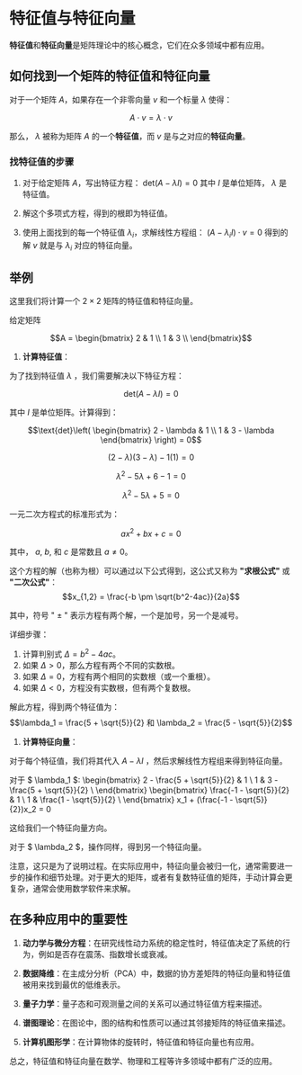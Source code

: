 # 特征值与特征向量

**特征值**和**特征向量**是矩阵理论中的核心概念，它们在众多领域中都有应用。

## 如何找到一个矩阵的特征值和特征向量

对于一个矩阵 $A$，如果存在一个非零向量 $v$ 和一个标量 $\lambda$ 使得：

```math
A \cdot v = \lambda \cdot v
```

那么， $\lambda$ 被称为矩阵 $A$ 的一个**特征值**，而 $v$ 是与之对应的**特征向量**。

### 找特征值的步骤

1. 对于给定矩阵 $A$，写出特征方程： $\text{det}(A - \lambda I) = 0$ 其中 $I$ 是单位矩阵， $\lambda$ 是特征值。

2. 解这个多项式方程，得到的根即为特征值。

3. 使用上面找到的每一个特征值 $\lambda_i$，求解线性方程组： $(A - \lambda_i I) \cdot v = 0$ 得到的解 $v$ 就是与 $\lambda_i$ 对应的特征向量。

## 举例

这里我们将计算一个 $2 \times 2$ 矩阵的特征值和特征向量。

给定矩阵

```math
A = \begin{bmatrix} 2 & 1 \\ 1 & 3 \\ \end{bmatrix}
```

1. **计算特征值**：

为了找到特征值 $\lambda$ ，我们需要解决以下特征方程：

$$\text{det}(A - \lambda I) = 0$$

其中 $I$ 是单位矩阵。计算得到：

```math
\text{det}\left( \begin{bmatrix}
2 - \lambda & 1 \\
1 & 3 - \lambda
\end{bmatrix} \right) = 0
```

```math
(2 - \lambda)(3 - \lambda) - 1(1) = 0
```

```math
\lambda^2 - 5\lambda + 6 - 1 = 0
```

```math
\lambda^2 - 5\lambda + 5 = 0
```

一元二次方程式的标准形式为：

$$ax^2 + bx + c = 0$$

其中， $a$, $b$, 和 $c$ 是常数且 $a \neq 0$。

这个方程的解（也称为根）可以通过以下公式得到，这公式又称为 **"求根公式"** 或 **"二次公式"**：
$$x_{1,2} = \frac{-b \pm \sqrt{b^2-4ac}}{2a}$$

其中，符号 " $±$ " 表示方程有两个解，一个是加号，另一个是减号。

详细步骤：

1. 计算判别式 $\Delta = b^2-4ac$。
2. 如果 $\Delta > 0$，那么方程有两个不同的实数根。
3. 如果 $\Delta = 0$，方程有两个相同的实数根（或一个重根）。
4. 如果 $\Delta < 0$，方程没有实数根，但有两个复数根。

解此方程，得到两个特征值为：
$$\lambda_1 = \frac{5 + \sqrt{5}}{2} 和 \lambda_2 = \frac{5 - \sqrt{5}}{2}$$

1. **计算特征向量**：

对于每个特征值，我们将其代入 $A - \lambda I$ ，然后求解线性方程组来得到特征向量。

对于 $ \lambda_1 $:
\begin{bmatrix}
2 - \frac{5 + \sqrt{5}}{2} & 1 \\
1 & 3 - \frac{5 + \sqrt{5}}{2} \\
\end{bmatrix}
\begin{bmatrix}
\frac{-1 - \sqrt{5}}{2} & 1 \\
1 & \frac{1 - \sqrt{5}}{2} \\
\end{bmatrix}
x_1 + (\frac{-1 - \sqrt{5}}{2})x_2 = 0

这给我们一个特征向量方向。

对于 $ \lambda_2 $，操作同样，得到另一个特征向量。

注意，这只是为了说明过程。在实际应用中，特征向量会被归一化，通常需要进一步的操作和细节处理。对于更大的矩阵，或者有复数特征值的矩阵，手动计算会更复杂，通常会使用数学软件来求解。

## 在多种应用中的重要性

1. **动力学与微分方程**：在研究线性动力系统的稳定性时，特征值决定了系统的行为，例如是否存在震荡、指数增长或衰减。

2. **数据降维**：在主成分分析（PCA）中，数据的协方差矩阵的特征向量和特征值被用来找到最优的低维表示。

3. **量子力学**：量子态和可观测量之间的关系可以通过特征值方程来描述。

4. **谱图理论**：在图论中，图的结构和性质可以通过其邻接矩阵的特征值来描述。

5. **计算机图形学**：在计算物体的旋转时，特征值和特征向量也有应用。

总之，特征值和特征向量在数学、物理和工程等许多领域中都有广泛的应用。
